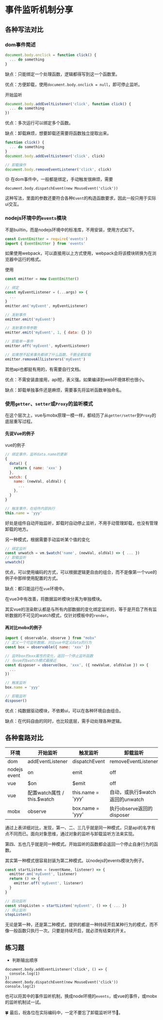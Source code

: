 # 事件监听机制分享

## 各种写法对比

### dom事件简述

```javascript
document.body.onclick = function click() {
  ... do something
}
```

缺点：只能绑定一个处理函数，逻辑都得写到这一个函数里。

优点：方便卸载，使用`document.body.onclick = null`，即可停止监听。

开始监听

```javascript
document.body.addEveltListener('click', function click() {
  ... do something
})
```

优点：多次运行可以绑定多个函数。

缺点：卸载麻烦，想要卸载还需要将函数独立提取出来。

```javascript
function click() {
  ... do something
}
document.body.addEveltListener('click', click)

// 卸载操作
document.body.removeEventListener('click', click)
```

😒 在dom事件中，一般都是绑定，手动触发很麻烦，需要

```
document.body.dispatchEvent(new MouseEvent('click'))
```

这种写法，里面的参数还要符合各种`Event`的构造函数要求，因此一般只用于实际ui交互。

### nodejs环境中的`events`模块

不是builtin，而是nodejs环境中的标准库，不用安装，使用方式如下。

```javascript
const EventEmitter = require('events')
import { EventEmitter } from 'events'
```

如果使用webpack，可以直接用以上方式使用，webpack会将该模块转换为在浏览器中运行的格式。

使用

```javascript
const emitter = new EventEmitter()

// 绑定
const myEventListener = (...args) => {
  ...
}
emitter.on('myEvent', myEventListener)

// 发射事件
emitter.emit('myEvent')

// 发射事件带参数
emitter.emit('myEvent', 1, { data: {} })

// 卸载单一事件
emitter.off('myEvent', myEventListener)

// 如果想不起来事先都绑了什么函数，干脆全都卸载
emitter.removeAllListerers('myEvent')
```

其他api也都挺有用的，有需要自行文档。

优点：不需安装直接用，api短，表义强。如果编译到web环境体积也很小。

缺点：卸载单独事件还是麻烦，需要事先将监听函数单独命名。

### 使用`getter`、`setter`或`Proxy`的监听模式

在这个层次上，vue与mobx原理一模一样，都经历了从`getter/setter`到`Proxy`的底层重写过程。

#### 先说Vue的例子

vue的例子
```javascript
// 绑定事件，监听data.name的更新
{
  data() {
    return { name: 'xxx' }
  },
  watch: {
    name: (newVal, oldVal) {
      ...
    },
  }
}

// 触发事件，在组件内部执行
this.name = 'yyy'
```

好处是组件自动开始监听，卸载时自动停止监听，不用手动管理卸载，也没有管理卸载的地方。

另一种模式，根据需要手动监听某个值的变化

```javascript
// 绑定监听
const unwatch = vm.$watch('name', (newVal, oldVal) => { ... })
// 卸载监听
unwatch()
```

优点，可以使用编码的方式，可以根据逻辑更自由的组合，而不是像第一个vue的例子中那样使用配置的方式。

缺点：都只能运行在`vue`环境中。

在vue3中有改善，将数据监听模块分离为单独模块。

其实vue的渲染默认都是与所有内部数据的变化绑定监听的，等于是开启了所有监听数据的不可见的watch模式，仅针对模板中的`render`。

#### 再对比mobx的例子

```javascript
import { observable, observe } from "mobx"
// 定义一个可监听数据，对比vue中定义data的行为
const box = observable({ name: 'xxx' })

// 监听box的xxx属性的变化，返回一个停止监听函数
// 与vue的$watch模式最接近
const disposer = observe(box, 'xxx', ({ newValue, oldValue }) => {
  ...
})

// 触发监听
box.name = 'yyy'

// 卸载监听
disposer()
```

优点：纯数据驱动模块，不依赖ui，可以在各种环境自由组合。

缺点：在代码自由的同时，也比较底层，需手动处理各种逻辑。

## 各种套路对比

| 环境 | 开始监听 | 触发监听 | 卸载监听 |
| --- | --- | --- | --- |
| dom | addEventListener | dispatchEvent | removeEventListener |
| nodejs event | on | emit | off | 
| vue | $on | $emit | off | 
| vue | 配置watch属性 / this.$watch | this.name = 'yyy' | 自动，或执行$watch返回的unwatch |
| mobx | observe | box.name = 'yyy' | 执行observe返回的disposer |

通过上表详细对比，发现，第一、二、三几乎就是同一种模式，只是api的名字有点不同而已。面向对象思维，通过对象的监听与卸载监听方法来实现。

第四、五也几乎就是同一种模式。开始监听的函数都会返回一个停止自身行为的函数。

其实第一种模式很容易封装为第二种模式。以nodejs的events模块为例子。

```javascript
const startListen = (eventName, listener) => {
  emitter.on('myEvent', listener)
  return () => {
    emitter.off('myEvent', listener)
  }
}

// 启动监听
const stopListen = startListen('myEvent', () => { ... })
// 停止监听
stopListen()
```

无论是第一种，还是第二种模式，提供的都是一种持续开启某种行为的模式，而不像一般函数只执行一次。只要是持续开启，就必须有结束的开关。

## 练习题

* 判断输出顺序

```
document.body.addEventListener('click', () => {
  console.log(1)
})
document.body.dispatchEvent(new MouseEvent('click'))
console.log(2)
```

也可以将其中的事件监听机制，换成node环境的`events`，或vue的事件，或mobx的监听机制试一试。

🍀 最后，祝各位在实际编码中，一定不要忘了卸载监听环节🥂。
